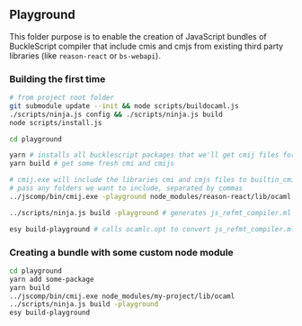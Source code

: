 ## Playground

This folder purpose is to enable the creation of JavaScript bundles of BuckleScript compiler that include cmis and cmjs
from existing third party libraries (like `reason-react` or `bs-webapi`).

### Building the first time

```sh
# from project root folder
git submodule update --init && node scripts/buildocaml.js
./scripts/ninja.js config && ./scripts/ninja.js build
node scripts/install.js

cd playground

yarn # installs all bucklescript packages that we'll get cmij files for
yarn build # get some fresh cmi and cmijs

# cmij.exe will include the libraries cmi and cmjs files to builtin_cmi_datasets and builtin_cmj_datasets
# pass any folders we want to include, separated by commas
../jscomp/bin/cmij.exe -playground node_modules/reason-react/lib/ocaml,node_modules/bs-webapi/lib/ocaml

../scripts/ninja.js build -playground # generates js_refmt_compiler.ml with everything in it

esy build-playground # calls ocamlc.opt to convert js_refmt_compiler.ml to bytecode, then js_of_ocaml to convert bytecode to exports.js
```

### Creating a bundle with some custom node module

```sh
cd playground
yarn add some-package
yarn build
../jscomp/bin/cmij.exe node_modules/my-project/lib/ocaml
../scripts/ninja.js build -playground
esy build-playground
```
